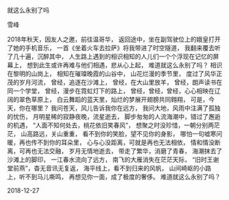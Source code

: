 就这么永别了吗

雪峰


2018年秋天，因友人之邀，前往温哥华，
返回途中，坐在副驾驶位上的娥皇打开了她的手机音乐，
一首《坐着火车去拉萨》将我带进了时空隧道，
我翻来覆去听了几十遍，沉醉其中，
人生路上遇到的相识相知的人儿们一个个浮现在记忆的屏幕上，
想到此生或许再难与他们相遇，悲从心上起，
难道就这么永别了吗？
相识在黎明的山岗上，
相知在璀璨晚霞的山谷中，
山花烂漫的季节里，
度过了风华正茂的岁月河流，
曾经，追逐在沙滩上，
曾经，在大山里放羊，
曾经，朗声读书在同一个学堂，
曾经，漫步在霓虹灯下的路上，
曾经，曾经，曾经，心心相映在辽阔的翠色草原上，
白云舞蹈的蓝天里，灿烂的梦展开翅膀共同翱翔，
可是，今天，你在哪里？
我问苍天，风儿告诉我你在远方，
我问大地，风雨中注满了孤独的忧伤，
月明星稀的寂静夜晚，流星逝去，
脚步匆匆的人流海潮中，错过了邂逅的机遇，
“人面不知何处去，桃花依旧笑春风”，
想聚之时没珍惜，一朝分别两茫茫，
山高路远，关山重重，
看不到你的笑脸，望不见你的身影，
哪怕一句嘘寒问暖，再也传不到你的耳朵里，
心与心没距离，可就是再也无法相依，
情和情没断离，可再也无法交融，
岁月无情地逝去，
带走了繁华，消磨了青春，
海潮抹去了沙滩上的脚印，
一江春水流向了远方，
南飞的大雁消失在茫茫天际，
“旧时王谢堂前燕”，杳无音讯无复返，
海平线上，看不到归来的风帆，
山间崎岖的小路上，听不到马儿嘶鸣，
再想见你一面，成了极度的奢侈。
难道就这么永别了吗？

2018-12-27



